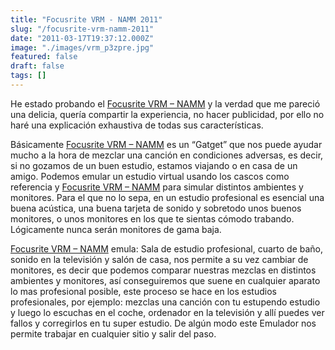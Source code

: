 ```yaml
---
title: "Focusrite VRM - NAMM 2011"
slug: "/focusrite-vrm-namm-2011"
date: "2011-03-17T19:37:12.000Z"
image: "./images/vrm_p3zpre.jpg"
featured: false
draft: false
tags: []
---
```



He estado probando el [Focusrite VRM – NAMM](http://www.focusrite.com/community/News/focusrite_at_winter_namm_2011) y la verdad que me pareció una delicia, quería compartir la experiencia, no hacer publicidad, por ello no haré una explicación exhaustiva de todas sus características.

Básicamente [Focusrite VRM – NAMM](http://www.focusrite.com/community/News/focusrite_at_winter_namm_2011) es un “Gatget” que nos puede ayudar mucho a la hora de mezclar una canción en condiciones adversas, es decir, si no gozamos de un buen estudio, estamos viajando o en casa de un amigo. Podemos emular un estudio virtual usando los cascos como referencia y [Focusrite VRM – NAMM](http://www.focusrite.com/community/News/focusrite_at_winter_namm_2011) para simular distintos ambientes y monitores. Para el que no lo sepa, en un estudio profesional es esencial una buena acústica, una buena tarjeta de sonido y sobretodo unos buenos monitores, o unos monitores en los que te sientas cómodo trabando. Lógicamente nunca serán monitores de gama baja.

[Focusrite VRM – NAMM](http://www.focusrite.com/community/News/focusrite_at_winter_namm_2011) emula: Sala de estudio profesional, cuarto de baño, sonido en la televisión y salón de casa, nos permite a su vez cambiar de monitores, es decir que podemos comparar nuestras mezclas en distintos ambientes y monitores, así conseguiremos que suene en cualquier aparato lo mas profesional posible, este proceso se hace en los estudios profesionales, por ejemplo: mezclas una canción con tu estupendo estudio y luego lo escuchas en el coche, ordenador en la televisión y allí puedes ver fallos y corregirlos en tu super estudio. De algún modo este Emulador nos permite trabajar en cualquier sitio y salir del paso.



